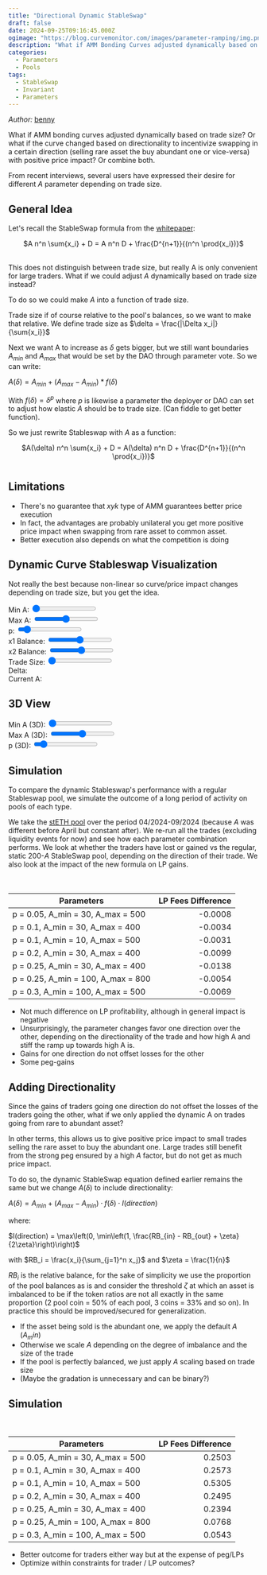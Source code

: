 ```yaml
---
title: "Directional Dynamic StableSwap"
draft: false
date: 2024-09-25T09:16:45.000Z
ogimage: "https://blog.curvemonitor.com/images/parameter-ramping/img.png"
description: "What if AMM Bonding Curves adjusted dynamically based on trade size?"
categories:
  - Parameters
  - Pools
tags:
  - StableSwap
  - Invariant
  - Parameters
---
```



_Author:_ [benny](https://warpcast.com/bennylada)

<script src="../../js/parameters/poolsim.js"></script>
<script src="https://cdn.jsdelivr.net/npm/chart.js"></script>

What if AMM bonding curves adjusted dynamically based on trade size?
Or what if the curve changed based on directionality to incentivize swapping in a certain direction (selling rare asset the buy abundant one or vice-versa) with positive price impact?
Or combine both.

From recent interviews, several users have expressed their desire for different $A$ parameter depending on trade size.

## General Idea

Let's recall the StableSwap formula from the [whitepaper](https://curve.fi/files/stableswap-paper.pdf):
<div style="text-align: center;">
$A n^n \sum{x_i} + D = A n^n D + \frac{D^{n+1}}{(n^n \prod{x_i})}$
<br>
<br>
</div>

This does not distinguish between trade size, but really A is only convenient for large traders.
What if we could adjust $A$ dynamically based on trade size instead? 

To do so we could make $A$ into a function of trade size.

Trade size if of course relative to the pool's balances, so we want to make that relative.
We define trade size as $\delta = \frac{|\Delta x_i|}{\sum{x_i}}$

Next we want A to increase as $\delta$ gets bigger, but we still want boundaries $A_{min}$ and $A_{max}$ that would be set by the DAO through parameter vote.
So we can write:

$A(\delta) = A_{min} + (A_{max} - A_{min}) * f(\delta)$

With $f(\delta) = \delta^p$ where $p$ is likewise a parameter the deployer or DAO can set to adjust how elastic $A$ should be to trade size.
(Can fiddle to get better function).

So we just rewrite Stableswap with $A$ as a function:

<div style="text-align: center; margin-bottom: 40px">
    $A(\delta) n^n \sum{x_i} + D = A(\delta) n^n D + \frac{D^{n+1}}{(n^n \prod{x_i})}$

</div>

## Limitations

- There's no guarantee that $xyk$ type of AMM guarantees better price execution
- In fact, the advantages are probably unilateral you get more positive price impact when swapping from rare asset to common asset.
- Better execution also depends on what the competition is doing

## Dynamic Curve Stableswap Visualization

Not really the best because non-linear so curve/price impact changes depending on trade size, but you get the idea. 

<div>
    <label for="minA">Min A: </label>
    <input type="range" id="minA" min="1" max="100" value="1">
    <span id="minAValue"></span>
</div>
<div>
    <label for="maxA">Max A: </label>
    <input type="range" id="maxA" min="1" max="1000" value="500">
    <span id="maxAValue"></span>
</div>
<div>
    <label for="expp">p: </label>
    <input type="range" id="expp" min="0.01" max="5" value="0.5" step="0.01">
    <span id="pValue"></span>
</div>
<div>
    <label for="x1">x1 Balance: </label>
    <input type="range" id="x1" min="100" max="10000" value="5000">
    <span id="x1Value"></span>
</div>
<div>
    <label for="x2">x2 Balance: </label>
    <input type="range" id="x2" min="100" max="10000" value="5000">
    <span id="x2Value"></span>
</div>
<div>
    <label for="tradeSize">Trade Size: </label>
    <input type="range" id="tradeSize" min="0" max="5000" value="0">
    <span id="tradeSizeValue"></span>
</div>
<div>
    <label>Delta: </label>
    <span id="deltaValue"></span>
</div>
<div>
    <label>Current A: </label>
    <span id="currentAValue"></span>
</div>

<canvas id="curveChart" width="800" height="400"></canvas>

<script src="https://cdn.jsdelivr.net/npm/chart.js"></script>
<script src="../../js/bonding-3d/dynamic-curve.js"></script>

## 3D View

<div>
    <label for="minA3d">Min A (3D): </label>
    <input type="range" id="minA3d" min="1" max="100" value="1">
    <span id="minA3dValue"></span>
</div>
<div>
    <label for="maxA3d">Max A (3D): </label>
    <input type="range" id="maxA3d" min="1" max="1000" value="500">
    <span id="maxA3dValue"></span>
</div>
<div>
    <label for="p3d">p (3D): </label>
    <input type="range" id="p3d" min="0.01" max="5" value="0.5" step="0.01">
    <span id="p3dValue"></span>
</div>

<div id="chartholder3d"></div>

<script src="https://d3js.org/d3.v7.min.js"></script>
<script src="https://x3dom.org/release/x3dom-full.js"></script>
<link rel="stylesheet" href="https://x3dom.org/release/x3dom.css"/>
<script src="https://raw.githack.com/jamesleesaunders/d3-x3d/master/dist/d3-x3d.js"></script>
<script src="../../js/bonding-3d/dynamica.js"></script>

## Simulation

To compare the dynamic Stableswap's performance with a regular Stableswap pool, we simulate the outcome of a long period of activity on pools of each type.

We take the [stETH pool](https://etherscan.io/address/0xdc24316b9ae028f1497c275eb9192a3ea0f67022#readContract) over the period 04/2024-09/2024 (because $A$ was different before April but constant after).
We re-run all the trades (excluding liquidity events for now) and see how each parameter combination performs.
We look at whether the traders have lost or gained vs the regular, static 200-$A$ StableSwap pool, depending on the direction of their trade.
We also look at the impact of the new formula on LP gains.

<div style="display: flex;">
    <div style="flex: 1;">
        <canvas id="dynamicDirectionChart" width="400" height="800"></canvas>
    </div>
    <div style="flex: 1; display: flex; flex-direction: column;">
        <div style="flex: 1;">
            <canvas id="poolRatioChart" width="300" height="350"></canvas>
        </div>
        <div style="flex: 1; margin-bottom: 20px">
            <canvas id="averageMedianAChart" width="300" height="350"></canvas>
        </div>
    </div>
</div>

<script src="https://cdn.jsdelivr.net/npm/chart.js"></script>
<script src="../../js/bonding-3d/dynamic-direction.js"></script>
<script src="../../js/bonding-3d/pool-ratio.js"></script>
<script src="../../js/bonding-3d/average-median-a.js"></script>


| Parameters | LP Fees Difference |
|------------|-------------------:|
| p = 0.05, A_min = 30, A_max = 500 | -0.0008 |
| p = 0.1, A_min = 30, A_max = 400 | -0.0034 |
| p = 0.1, A_min = 10, A_max = 500 | -0.0031 |
| p = 0.2, A_min = 30, A_max = 400 | -0.0099 |
| p = 0.25, A_min = 30, A_max = 400 | -0.0138 |
| p = 0.25, A_min = 100, A_max = 800 | -0.0054 |
| p = 0.3, A_min = 100, A_max = 500 | -0.0069 |

- Not much difference on LP profitability, although in general impact is negative
- Unsurprisingly, the parameter changes favor one direction over the other, depending on the directionality of the trade and how high A and stiff the ramp up towards high A is.
- Gains for one direction do not offset losses for the other
- Some peg-gains

## Adding Directionality

Since the gains of traders going one direction do not offset the losses of the traders going the other, what if we only applied the dynamic A on trades going from rare to abundant asset?

In other terms, this allows us to give positive price impact to small trades selling the rare asset to buy the abundant one.
Large trades still benefit from the strong peg ensured by a high $A$ factor, but do not get as much price impact.

To do so, the dynamic StableSwap equation defined earlier remains the same but we change $A(\delta)$ to include directionality:

$A(\delta) = A_{min} + (A_{max} - A_{min}) \cdot f(\delta) \cdot I(direction)$

where:

$I(direction) = \max\left(0, \min\left(1, \frac{RB_{in} - RB_{out} + \zeta}{2\zeta}\right)\right)$

with $RB_i = \frac{x_i}{\sum_{j=1}^n x_j}$ and $\zeta = \frac{1}{n}$

$RB_i$ is the relative balance, for the sake of simplicity we use the proportion of the pool balances as is and consider the threshold $\zeta$ at which an asset is imbalanced to be if the token ratios are not all exactly in the same proportion (2 pool coin = 50% of each pool, 3 coins = 33% and so on).
In practice this should be improved/secured for generalization.

- If the asset being sold is the abundant one, we apply the default $A$ ($A_min$)
- Otherwise we scale $A$ depending on the degree of imbalance and the size of the trade
- If the pool is perfectly balanced, we just apply $A$ scaling based on trade size
- (Maybe the gradation is unnecessary and can be binary?)
 
## Simulation

<div style="display: flex;">
    <div style="flex: 1;">
        <canvas id="dynamicDirectionChartD" width="400" height="800"></canvas>
    </div>
    <div style="flex: 1; display: flex; flex-direction: column;">
        <div style="flex: 1;">
            <canvas id="poolRatioChartD" width="300" height="350"></canvas>
        </div>
        <div style="flex: 1; margin-bottom: 20px">
            <canvas id="averageMedianAChartD" width="300" height="350"></canvas>
        </div>
    </div>
</div>

<script src="https://cdn.jsdelivr.net/npm/chart.js"></script>
<script src="../../js/bonding-3d/dynamic-direction-d.js"></script>
<script src="../../js/bonding-3d/pool-ratio-d.js"></script>
<script src="../../js/bonding-3d/average-median-a-d.js"></script>

| Parameters | LP Fees Difference |
|------------|-------------------:|
| p = 0.05, A_min = 30, A_max = 500 | 0.2503 |
| p = 0.1, A_min = 30, A_max = 400 | 0.2573 |
| p = 0.1, A_min = 10, A_max = 500 | 0.5305 |
| p = 0.2, A_min = 30, A_max = 400 | 0.2495 |
| p = 0.25, A_min = 30, A_max = 400 | 0.2394 |
| p = 0.25, A_min = 100, A_max = 800 | 0.0768 |
| p = 0.3, A_min = 100, A_max = 500 | 0.0543 |

- Better outcome for traders either way but at the expense of peg/LPs
- Optimize within constraints for trader / LP outcomes?